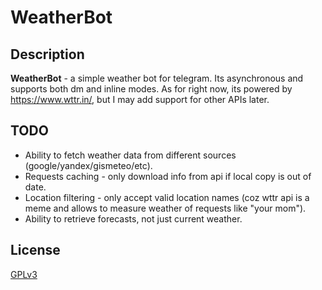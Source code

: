 # WeatherBot

## Description

**WeatherBot** - a simple weather bot for telegram. Its asynchronous and supports
both dm and inline modes. As for right now, its powered by https://www.wttr.in/,
but I may add support for other APIs later.

## TODO

- Ability to fetch weather data from different sources (google/yandex/gismeteo/etc).
- Requests caching - only download info from api if local copy is out of date.
- Location filtering - only accept valid location names (coz wttr api is a meme
and allows to measure weather of requests like "your mom").
- Ability to retrieve forecasts, not just current weather.

## License

[GPLv3](LICENSE)
